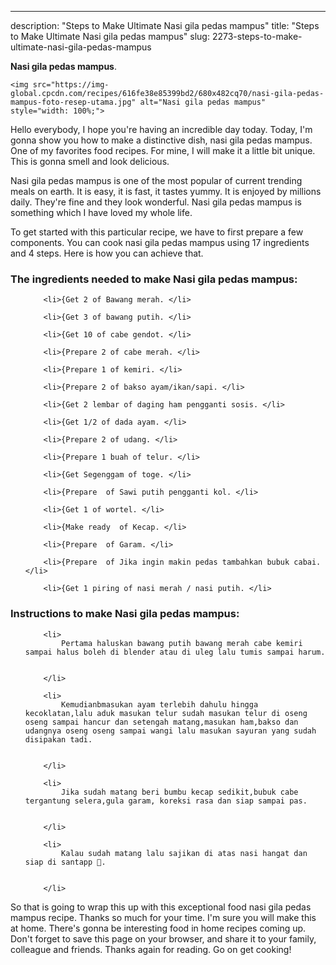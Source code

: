 ---
description: "Steps to Make Ultimate Nasi gila pedas mampus"
title: "Steps to Make Ultimate Nasi gila pedas mampus"
slug: 2273-steps-to-make-ultimate-nasi-gila-pedas-mampus

<p>
	<strong>Nasi gila pedas mampus</strong>. 
	
</p>
<p>
	
	<img src="https://img-global.cpcdn.com/recipes/616fe38e85399bd2/680x482cq70/nasi-gila-pedas-mampus-foto-resep-utama.jpg" alt="Nasi gila pedas mampus" style="width: 100%;">
	
	
</p>
<p>
	Hello everybody, I hope you're having an incredible day today. Today, I'm gonna show you how to make a distinctive dish, nasi gila pedas mampus. One of my favorites food recipes. For mine, I will make it a little bit unique. This is gonna smell and look delicious.
</p>
	
<p>
	Nasi gila pedas mampus is one of the most popular of current trending meals on earth. It is easy, it is fast, it tastes yummy. It is enjoyed by millions daily. They're fine and they look wonderful. Nasi gila pedas mampus is something which I have loved my whole life.
</p>
<p>
	
</p>

<p>
To get started with this particular recipe, we have to first prepare a few components. You can cook nasi gila pedas mampus using 17 ingredients and 4 steps. Here is how you can achieve that.
</p>

<h3>The ingredients needed to make Nasi gila pedas mampus:</h3>

<ol>
	
		<li>{Get 2 of Bawang merah. </li>
	
		<li>{Get 3 of bawang putih. </li>
	
		<li>{Get 10 of cabe gendot. </li>
	
		<li>{Prepare 2 of cabe merah. </li>
	
		<li>{Prepare 1 of kemiri. </li>
	
		<li>{Prepare 2 of bakso ayam/ikan/sapi. </li>
	
		<li>{Get 2 lembar of daging ham pengganti sosis. </li>
	
		<li>{Get 1/2 of dada ayam. </li>
	
		<li>{Prepare 2 of udang. </li>
	
		<li>{Prepare 1 buah of telur. </li>
	
		<li>{Get Segenggam of toge. </li>
	
		<li>{Prepare  of Sawi putih pengganti kol. </li>
	
		<li>{Get 1 of wortel. </li>
	
		<li>{Make ready  of Kecap. </li>
	
		<li>{Prepare  of Garam. </li>
	
		<li>{Prepare  of Jika ingin makin pedas tambahkan bubuk cabai. </li>
	
		<li>{Get 1 piring of nasi merah / nasi putih. </li>
	
</ol>
<p>
	
</p>

<h3>Instructions to make Nasi gila pedas mampus:</h3>

<ol>
	
		<li>
			Pertama haluskan bawang putih bawang merah cabe kemiri sampai halus boleh di blender atau di uleg lalu tumis sampai harum.
			
			
		</li>
	
		<li>
			Kemudianbmasukan ayam terlebih dahulu hingga kecoklatan,lalu aduk masukan telur sudah masukan telur di oseng oseng sampai hancur dan setengah matang,masukan ham,bakso dan udangnya oseng oseng sampai wangi lalu masukan sayuran yang sudah disipakan tadi.
			
			
		</li>
	
		<li>
			Jika sudah matang beri bumbu kecap sedikit,bubuk cabe tergantung selera,gula garam, koreksi rasa dan siap sampai pas.
			
			
		</li>
	
		<li>
			Kalau sudah matang lalu sajikan di atas nasi hangat dan siap di santapp 🤤.
			
			
		</li>
	
</ol>

<p>
	
</p>

<p>
	So that is going to wrap this up with this exceptional food nasi gila pedas mampus recipe. Thanks so much for your time. I'm sure you will make this at home. There's gonna be interesting food in home recipes coming up. Don't forget to save this page on your browser, and share it to your family, colleague and friends. Thanks again for reading. Go on get cooking!
</p>
